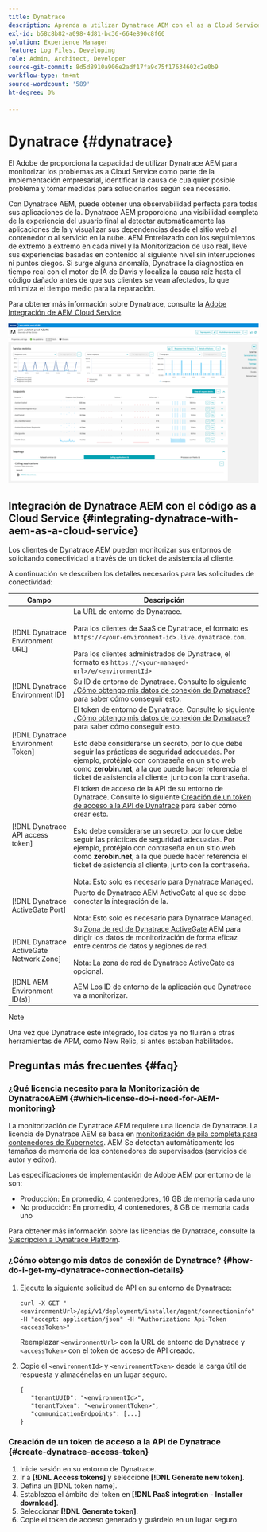 ```yaml
---
title: Dynatrace
description: Aprenda a utilizar Dynatrace AEM con el as a Cloud Service de la
exl-id: b58c8b82-a098-4d81-bc36-664e890c8f66
solution: Experience Manager
feature: Log Files, Developing
role: Admin, Architect, Developer
source-git-commit: 8d5d8910a906e2adf17fa9c75f17634602c2e0b9
workflow-type: tm+mt
source-wordcount: '589'
ht-degree: 0%

---
```


# Dynatrace {#dynatrace}

El Adobe de proporciona la capacidad de utilizar Dynatrace AEM para monitorizar los problemas as a Cloud Service como parte de la implementación empresarial, identificar la causa de cualquier posible problema y tomar medidas para solucionarlos según sea necesario.

Con Dynatrace AEM, puede obtener una observabilidad perfecta para todas sus aplicaciones de la. Dynatrace AEM proporciona una visibilidad completa de la experiencia del usuario final al detectar automáticamente las aplicaciones de la y visualizar sus dependencias desde el sitio web al contenedor o al servicio en la nube. AEM Entrelazado con los seguimientos de extremo a extremo en cada nivel y la Monitorización de uso real, lleve sus experiencias basadas en contenido al siguiente nivel sin interrupciones ni puntos ciegos. Si surge alguna anomalía, Dynatrace la diagnostica en tiempo real con el motor de IA de Davis y localiza la causa raíz hasta el código dañado antes de que sus clientes se vean afectados, lo que minimiza el tiempo medio para la reparación.

Para obtener más información sobre Dynatrace, consulte la [Adobe Integración de AEM Cloud Service](https://www.dynatrace.com/hub/detail/adobe-experience-manager-1/).

![AEM métricas de rendimiento de autor y editor](/help/implementing/cloud-manager/assets/dynatrace-performance-metrics.png)

## Integración de Dynatrace AEM con el código as a Cloud Service {#integrating-dynatrace-with-aem-as-a-cloud-service}

Los clientes de Dynatrace AEM pueden monitorizar sus entornos de solicitando conectividad a través de un ticket de asistencia al cliente.

A continuación se describen los detalles necesarios para las solicitudes de conectividad:

| **Campo** | **Descripción** |
|---|---|
| [!DNL Dynatrace Environment URL] | La URL de entorno de Dynatrace.<br><br>Para los clientes de SaaS de Dynatrace, el formato es `https://<your-environment-id>.live.dynatrace.com`.<br><br>Para los clientes administrados de Dynatrace, el formato es `https://<your-managed-url>/e/<environmentId>` |
| [!DNL Dynatrace Environment ID] | Su ID de entorno de Dynatrace. Consulte lo siguiente [¿Cómo obtengo mis datos de conexión de Dynatrace?](#how-do-i-get-my-dynatrace-connection-details) para saber cómo conseguir esto. |
| [!DNL Dynatrace Environment Token] | El token de entorno de Dynatrace. Consulte lo siguiente [¿Cómo obtengo mis datos de conexión de Dynatrace?](#how-do-i-get-my-dynatrace-connection-details) para saber cómo conseguir esto.<br><br>Esto debe considerarse un secreto, por lo que debe seguir las prácticas de seguridad adecuadas. Por ejemplo, protéjalo con contraseña en un sitio web como **zerobin.net**, a la que puede hacer referencia el ticket de asistencia al cliente, junto con la contraseña. |
| [!DNL Dynatrace API access token] | El token de acceso de la API de su entorno de Dynatrace.  Consulte lo siguiente [Creación de un token de acceso a la API de Dynatrace](#create-dynatrace-access-token) para saber cómo crear esto.<br><br>Esto debe considerarse un secreto, por lo que debe seguir las prácticas de seguridad adecuadas. Por ejemplo, protéjalo con contraseña en un sitio web como **zerobin.net**, a la que puede hacer referencia el ticket de asistencia al cliente, junto con la contraseña.<br><br>Nota: Esto solo es necesario para Dynatrace Managed. |
| [!DNL Dynatrace ActiveGate Port] | Puerto de Dynatrace AEM ActiveGate al que se debe conectar la integración de la.<br><br>Nota: Esto solo es necesario para Dynatrace Managed. |
| [!DNL Dynatrace ActiveGate Network Zone] | Su [Zona de red de Dynatrace ActiveGate](https://docs.dynatrace.com/docs/manage/network-zones) AEM para dirigir los datos de monitorización de forma eficaz entre centros de datos y regiones de red.<br><br>Nota: La zona de red de Dynatrace ActiveGate es opcional. |
| [!DNL AEM Environment ID(s)] | AEM Los ID de entorno de la aplicación que Dynatrace va a monitorizar. |

>[!NOTE]
>
>Una vez que Dynatrace esté integrado, los datos ya no fluirán a otras herramientas de APM, como New Relic, si antes estaban habilitados.

## Preguntas más frecuentes {#faq}

### ¿Qué licencia necesito para la Monitorización de DynatraceAEM {#which-license-do-i-need-for-AEM-monitoring}

La monitorización de Dynatrace AEM requiere una licencia de Dynatrace. La licencia de Dynatrace AEM se basa en [monitorización de pila completa para contenedores de Kubernetes](https://docs.dynatrace.com/docs/shortlink/dps-hosts#gib-hour-calculation-for-containers-and-application-only-monitoring). AEM Se detectan automáticamente los tamaños de memoria de los contenedores de supervisados (servicios de autor y editor).

Las especificaciones de implementación de Adobe AEM por entorno de la son:

* Producción: En promedio, 4 contenedores, 16 GB de memoria cada uno
* No producción: En promedio, 4 contenedores, 8 GB de memoria cada uno

Para obtener más información sobre las licencias de Dynatrace, consulte la [Suscripción a Dynatrace Platform](https://docs.dynatrace.com/docs/shortlink/dynatrace-platform-subscription).

### ¿Cómo obtengo mis datos de conexión de Dynatrace? {#how-do-i-get-my-dynatrace-connection-details}

1. Ejecute la siguiente solicitud de API en su entorno de Dynatrace:

   ```
   curl -X GET "<environmentUrl>/api/v1/deployment/installer/agent/connectioninfo" -H "accept: application/json" -H "Authorization: Api-Token <accessToken>"
   ```


   Reemplazar `<environmentUrl>` con la URL de entorno de Dynatrace y `<accessToken>` con el token de acceso de API creado.

1. Copie el `<environmentId>` y `<environmentToken>` desde la carga útil de respuesta y almacénelas en un lugar seguro.

   ```
   {
      "tenantUUID": "<environmentId>",
      "tenantToken": "<environmentToken>",
      "communicationEndpoints": [...]
   }
   ```

### Creación de un token de acceso a la API de Dynatrace {#create-dynatrace-access-token}

1. Inicie sesión en su entorno de Dynatrace.
1. Ir a **[!DNL Access tokens]** y seleccione **[!DNL Generate new token]**.
1. Defina un [!DNL token name].
1. Establezca el ámbito del token en **[!DNL PaaS integration - Installer download]**.
1. Seleccionar **[!DNL Generate token]**.
1. Copie el token de acceso generado y guárdelo en un lugar seguro.





